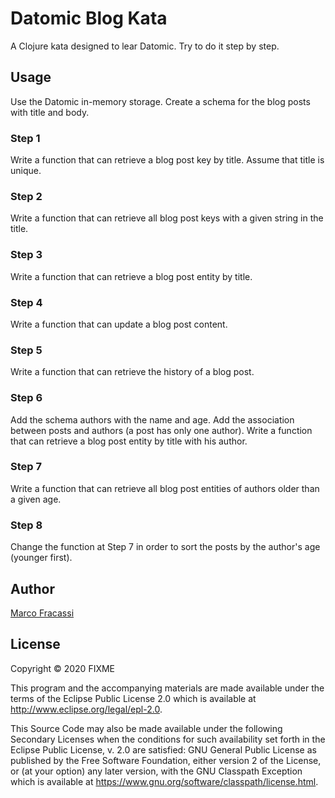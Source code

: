 # Datomic Blog Kata

A Clojure kata designed to lear Datomic. Try to do it step by step.

## Usage
Use the Datomic in-memory storage.
Create a schema for the blog posts with title and body.

### Step 1
Write a function that can retrieve a blog post key by title. Assume that title is unique.

### Step 2
Write a function that can retrieve all blog post keys with a given string in the title.

### Step 3
Write a function that can retrieve a blog post entity by title.

### Step 4
Write a function that can update a blog post content.

### Step 5
Write a function that can retrieve the history of a blog post.

### Step 6
Add the schema authors with the name and age.
Add the association between posts and authors (a post has only one author).
Write a function that can retrieve a blog post entity by title with his author.

### Step 7
Write a function that can retrieve all blog post entities of authors older than a given age.

### Step 8
Change the function at Step 7 in order to sort the posts by the author's age (younger first).

## Author
[Marco Fracassi](https://github.com/marco-fracassi-milkman)

## License

Copyright © 2020 FIXME

This program and the accompanying materials are made available under the
terms of the Eclipse Public License 2.0 which is available at
http://www.eclipse.org/legal/epl-2.0.

This Source Code may also be made available under the following Secondary
Licenses when the conditions for such availability set forth in the Eclipse
Public License, v. 2.0 are satisfied: GNU General Public License as published by
the Free Software Foundation, either version 2 of the License, or (at your
option) any later version, with the GNU Classpath Exception which is available
at https://www.gnu.org/software/classpath/license.html.
